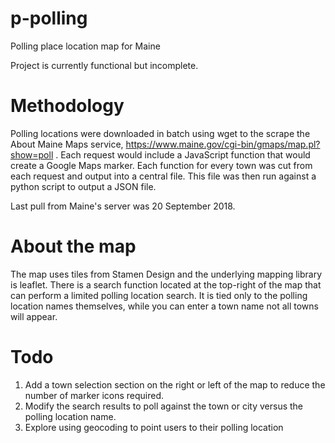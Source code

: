 # p-polling
Polling place location map for Maine

Project is currently functional but incomplete.

# Methodology
Polling locations were downloaded in batch using wget to the scrape the About Maine Maps service, https://www.maine.gov/cgi-bin/gmaps/map.pl?show=poll . Each request would include a JavaScript function that would create a Google Maps marker. Each function for every town was cut from each request and output into a central file. This file was then run against a python script to output a JSON file. 

Last pull from Maine's server was 20 September 2018.

# About the map
The map uses tiles from Stamen Design and the underlying mapping library is leaflet. There is a search function located at the top-right of the map that can perform a limited polling location search. It is tied only to the polling location names themselves, while you can enter a town name not all towns will appear.

# Todo
1. Add a town selection section on the right or left of the map to reduce the number of marker icons required.
2. Modify the search results to poll against the town or city versus the polling location name.
3. Explore using geocoding to point users to their polling location
